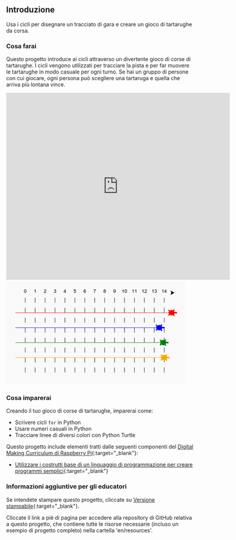 ## Introduzione

Usa i cicli per disegnare un tracciato di gara e creare un gioco di tartarughe da corsa.

### Cosa farai

Questo progetto introduce ai cicli attraverso un divertente gioco di corse di tartarughe. I cicli vengono utilizzati per tracciare la pista e per far muovere le tartarughe in modo casuale per ogni turno. Se hai un gruppo di persone con cui giocare, ogni persona può scegliere una tartaruga e quella che arriva più lontana vince.

<div class="trinket">
  <iframe src="https://trinket.io/embed/python/9339862606?outputOnly=true&start=result" width="600" height="500" frameborder="0" marginwidth="0" marginheight="0" allowfullscreen>
  </iframe>
  <img src="images/race-finished.png">
</div>

### Cosa imparerai

Creando il tuo gioco di corse di tartarughe, imparerai come:

+ Scrivere cicli `for` in Python
+ Usare numeri casuali in Python
+ Tracciare linee di diversi colori con Python Turtle

Questo progetto include elementi tratti dalle seguenti componenti del [Digital Making Curriculum di Raspberry Pi](http://rpf.io/curriculum){:target="_blank"}:

+ [Utilizzare i costrutti base di un linguaggio di programmazione per creare programmi semplici](https://www.raspberrypi.org/curriculum/programming/creator/){:target="_blank"}

### Informazioni aggiuntive per gli educatori

Se intendete stampare questo progetto, cliccate su [Versione stampabile](https://projects.raspberrypi.org/it-IT/projects/turtle-race/print){:target="_blank"}.

Cliccate il link a piè di pagina per accedere alla repository di GitHub relativa a questo progetto, che contiene tutte le risorse necessarie (incluso un esempio di progetto completo) nella cartella 'en/resources'.